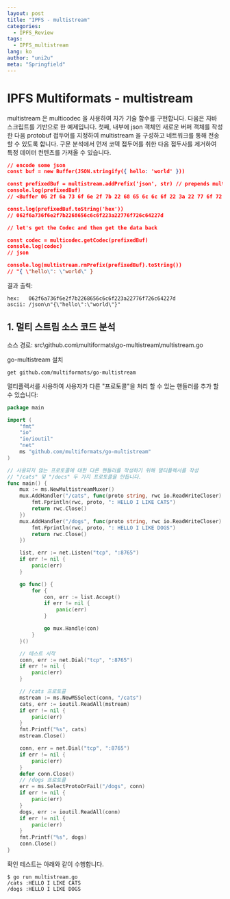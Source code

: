 ```yaml
---
layout: post
title: "IPFS - multistream"
categories:
  - IPFS_Review
tags:
  - IPFS_multistream
lang: ko
author: "uni2u"
meta: "Springfield"
---
```


# IPFS Multiformats - multistream

multistream 은 multicodec 을 사용하여 자가 기술 함수를 구현합니다. 다음은 자바 스크립트를 기반으로 한 예제입니다. 첫째, 내부에 json 객체인 새로운 버퍼 객체를 작성한 다음 protobuf 접두어를 지정하여 multistream 을 구성하고 네트워크를 통해 전송할 수 있도록 합니다. 구문 분석에서 먼저 코덱 접두어를 취한 다음 접두사를 제거하여 특정 데이터 컨텐츠를 가져올 수 있습니다.

```json
// encode some json
const buf = new Buffer(JSON.stringify({ hello: 'world' }))

const prefixedBuf = multistream.addPrefix('json', str) // prepends multicodec ('json')
console.log(prefixedBuf)
// <Buffer 06 2f 6a 73 6f 6e 2f 7b 22 68 65 6c 6c 6f 22 3a 22 77 6f 72 6c 64 22 7d>

const.log(prefixedBuf.toString('hex'))
// 062f6a736f6e2f7b2268656c6c6f223a22776f726c64227d

// let's get the Codec and then get the data back

const codec = multicodec.getCodec(prefixedBuf)
console.log(codec)
// json

console.log(multistream.rmPrefix(prefixedBuf).toString())
// "{ \"hello\": \"world\" }
```

결과 출력:

```
hex:   062f6a736f6e2f7b2268656c6c6f223a22776f726c64227d
ascii: /json\n"{\"hello\":\"world\"}"
```

## 1. 멀티 스트림 소스 코드 분석

소스 경로: src\github.com\multiformats\go-multistream\multistream.go

go-multistream 설치

`get github.com/multiformats/go-multistream`

멀티플렉서를 사용하여 사용자가 다른 "프로토콜"을 처리 할 수 있는 핸들러를 추가 할 수 있습니다:

```go
package main

import (
    "fmt"
    "io"
    "io/ioutil"
    "net"
    ms "github.com/multiformats/go-multistream"
)

// 사용되지 않는 프로토콜에 대한 다른 핸들러를 작성하기 위해 멀티플렉서를 작성
// "/cats" 및 "/docs" 두 가지 프로토콜을 만듭니다.
func main() {
    mux := ms.NewMultistreamMuxer()
    mux.AddHandler("/cats", func(proto string, rwc io.ReadWriteCloser) error {
        fmt.Fprintln(rwc, proto, ": HELLO I LIKE CATS")
        return rwc.Close()
    })
    mux.AddHandler("/dogs", func(proto string, rwc io.ReadWriteCloser) error {
        fmt.Fprintln(rwc, proto, ": HELLO I LIKE DOGS")
        return rwc.Close()
    })

    list, err := net.Listen("tcp", ":8765")
    if err != nil {
        panic(err)
    }

    go func() {
        for {
            con, err := list.Accept()
            if err != nil {
                panic(err)
            }

            go mux.Handle(con)
        }
    }()

    // 테스트 시작
    conn, err := net.Dial("tcp", ":8765")
    if err != nil {
        panic(err)
    }

    // /cats 프로토콜
    mstream := ms.NewMSSelect(conn, "/cats")
    cats, err := ioutil.ReadAll(mstream)
    if err != nil {
        panic(err)
    }
    fmt.Printf("%s", cats)
    mstream.Close()

    conn, err = net.Dial("tcp", ":8765")
    if err != nil {
        panic(err)
    }
    defer conn.Close()
    // /dogs 프로토콜
    err = ms.SelectProtoOrFail("/dogs", conn)
    if err != nil {
        panic(err)
    }
    dogs, err := ioutil.ReadAll(conn)
    if err != nil {
        panic(err)
    }
    fmt.Printf("%s", dogs)
    conn.Close()
}
```

확인 테스트는 아래와 같이 수행합니다.

```
$ go run multistream.go
/cats :HELLO I LIKE CATS
/dogs :HELLO I LIKE DOGS
```
